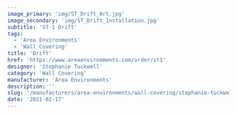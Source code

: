 ```yaml
---
image_primary: 'img/ST_Drift_Art.jpg'
image_secondary: 'img/ST_Drift_Installation.jpg'
subtitle: 'ST-1 Drift'
tags:
  - 'Area Environments'
  - 'Wall Covering'
title: 'Drift'
href: 'https://www.areaenvironments.com/order/st1'
designer: 'Stephanie Tuckwell'
category: 'Wall Covering'
manufacturer: 'Area Environments'
description: ''
slug: '/manufacturers/area-environments/wall-covering/stephanie-tuckwell-drift'
date: '2021-02-17'
---
```


